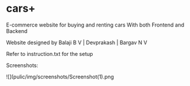 # cars+
E-commerce website for buying and renting cars
With both Frontend and Backend

Website designed by 
Balaji B V | Devprakash | Bargav N V 

Refer to instruction.txt for the setup

Screenshots:

![](pulic/img/screenshots/Screenshot(1).png
